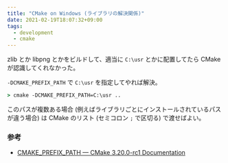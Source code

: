 ```yaml
---
title: "CMake on Windows (ライブラリの解決関係)"
date: 2021-02-19T18:07:32+09:00
tags:
  - development
  - cmake
---
```


zlib とか libpng とかをビルドして、適当に `C:\usr` とかに配置してたら
CMake が認識してくれなかった。

`-DCMAKE_PREFIX_PATH` で `C:\usr` を指定してやれば解決。

```bat
> cmake -DCMAKE_PREFIX_PATH=C:\usr ..
```

このパスが複数ある場合 (例えばライブラリごとにインストールされているパスが違う場合)
は CMake のリスト (セミコロン `;` で区切る) で渡せばよい。

### 参考

- [CMAKE_PREFIX_PATH — CMake 3.20.0-rc1 Documentation](https://cmake.org/cmake/help/latest/variable/CMAKE_PREFIX_PATH.html)
